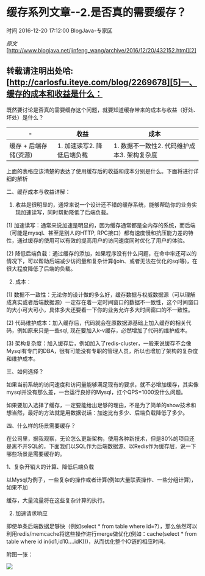 # 缓存系列文章--2.是否真的需要缓存？

 时间 2016-12-20 17:12:00  BlogJava-专家区

_原文_[http://www.blogjava.net/jinfeng_wang/archive/2016/12/20/432152.html][2]



## 转载请注明出处哈: [http://carlosfu.iteye.com/blog/2269678][5]一、缓存的成本和收益是什么：

既然要讨论是否真的需要缓存这个问题，就要知道缓存带来的成本与收益（好处、坏处）是什么？

-|收益 |成本 
-|-|-
缓存 + 后端存储(资源) | 1. 加速读写2. 降低后端负载  |  1. 数据不一致性2. 代码维护成本3. 架构复杂度

上面的表格应该清楚的表达了使用缓存后的收益和成本分别是什么。下面将进行详细的解析

二、缓存成本与收益详解：

1. 收益是很明显的，通常来说一个设计还不错的缓存系统，能够帮助你的业务实现加速读写，同时帮助降低了后端负载。

(1) 加速读写：通常来说加速是明显的，因为缓存通常都是全内存的系统，而后端（可能是mysql、甚至是别人的HTTP, RPC接口）都有速度慢和抗压能力差的特性，通过缓存的使用可以有效的提高用户的访问速度同时优化了用户的体验。

(2) 降低后端负载：通过缓存的添加，如果程序没有什么问题，在命中率还可以的情况下，可以帮助后端减少访问量和复杂计算(join、或者无法在优化的sql等)，在很大程度降低了后端的负载。

2. 成本：

(1) 数据不一致性：无论你的设计做的多么好，缓存数据与权威数据源（可以理解成真实或者后端数据源）一定存在着一定时间窗口的数据不一致性，这个时间窗口的大小可大可小，具体多大还要看一下你的业务允许多大时间窗口的不一致性。

(2) 代码维护成本：加入缓存后，代码就会在原数据源基础上加入缓存的相关代码，例如原来只是一些sql, 现在要加入k-v缓存，必然增加了代码的维护成本。

(3) 架构复杂度：加入缓存后，例如加入了redis-cluster，一般来说缓存不会像Mysql有专门的DBA，很有可能没有专职的管理人员，所以也增加了架构的复杂度和维护成本。

三、如何选择？

如果当前系统的访问速度和访问量能够满足现有的要求，就不必增加缓存，其实像mysql并没有那么差，一台运行良好的Mysql，扛个QPS=1000没什么问题。

如果要加入选择了缓存，一定要能给出足够的理由，不是为了简单的show技术和想当然，最好的方法就是用数据说话：加速比有多少、后端负载降低了多少。

四、什么样的场景需要缓存？

在公司里，据我观察，无论怎么更新架构，使用各种新技术，但是80%的项目还是离不开SQL的，下面我们以SQL作为后端数据源、以Redis作为缓存层，说一下哪些场景是需要缓存的。

1、复杂开销大的计算、降低后端负载

以Mysql为例子，一些复杂的操作或者计算(例如大量联表操作、一些分组计算)，如果不加

缓存，大量流量将在这些复杂计算的执行。

2. 加速请求响应

即使单条后端数据足够快（例如select * from table where id=?），那么依然可以利用redis/memcache将这些操作进行merge做优化(例如：cache(select * from table where id in(id1,id10....idK)))，从而优化整个IO链的相应时间。

附图一张：

![][6]


[2]: http://www.blogjava.net/jinfeng_wang/archive/2016/12/20/432152.html?utm_source=tuicool&utm_medium=referral

[5]: http://carlosfu.iteye.com/blog/2269678
[6]: ./img/YVZRnm7.png